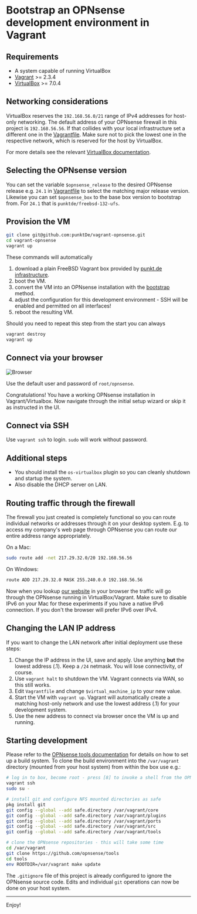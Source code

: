 Bootstrap an OPNsense development environment in Vagrant
========================================================

Requirements
------------

* A system capable of running VirtualBox
* [Vagrant](https://www.vagrantup.com) >= 2.3.4
* [VirtualBox](https://www.virtualbox.org) >= 7.0.4

Networking considerations
-------------------------

VirtualBox reserves the `192.168.56.0/21` range of IPv4 addresses for host-only networking.
The default address of your OPNsense firewall in this project is `192.168.56.56`. If that collides
with your local infrastructure set a different one in the [Vagrantfile](Vagrantfile). Make sure
not to pick the lowest one in the respective network, which is reserved for the host by VirtualBox.

For more details see the relevant [VirtualBox documentation](https://www.virtualbox.org/manual/ch06.html#network_hostonly).

Selecting the OPNsense version
------------------------------

You can set the variable `$opnsense_release` to the desired OPNsense release e.g. `24.1` in [Vagrantfile](Vagrantfile)
to select the matching major release version. Likewise you can set `$opnsense_box` to the base box version
to bootstrap from. For `24.1` that is `punktde/freebsd-132-ufs`.

Provision the VM
----------------

```sh
git clone git@github.com:punktDe/vagrant-opnsense.git
cd vagrant-opnsense
vagrant up
```

These commands will automatically

1. download a plain FreeBSD Vagrant box provided by [punkt.de infrastructure](https://infrastructure.punkt.de/).
2. boot the VM.
3. convert the VM into an OPNsense installation with the [bootstrap](https://github.com/opnsense/update/) method.
4. adjust the configuration for this development environment - SSH will be enabled and permitted on all interfaces!
5. reboot the resulting VM.

Should you need to repeat this step from the start you can always

```sh
vagrant destroy
vagrant up
```

Connect via your browser
------------------------

![Browser](img/browser.png)

Use the default user and password of `root/opnsense`.

Congratulations! You have a working OPNsense installation in Vagrant/Virtualbox.
Now navigate through the initial setup wizard or skip it as instructed in the UI.

Connect via SSH
---------------

Use `vagrant ssh` to login. `sudo` will work without password.

Additional steps
----------------

* You should install the `os-virtualbox` plugin so you can cleanly shutdown and startup the system.
* Also disable the DHCP server on LAN.

Routing traffic through the firewall
------------------------------------

The firewall you just created is completely functional so you can route individual networks or
addresses through it on your desktop system. E.g. to access my company's web page through OPNsense
you can route our entire address range appropriately.

On a Mac:

```sh
sudo route add -net 217.29.32.0/20 192.168.56.56
```

On Windows:

```cmd
route ADD 217.29.32.0 MASK 255.240.0.0 192.168.56.56
```

Now when you lookup [our website](https://infrastructure.punkt.de/) in your browser the traffic
will go through the OPNsense running in VirtualBox/Vagrant. Make sure to disable IPv6 on your Mac
for these experiments if you have a native IPv6 connection. If you don't the browser will prefer IPv6 over IPv4.

Changing the LAN IP address
---------------------------

If you want to change the LAN network after initial deployment use these steps:

1. Change the IP address in the UI, save and apply. Use anything **but** the lowest address (.1).
   Keep a `/24` netmask. You will lose connectivity, of course.
2. Use `vagrant halt` to shutdown the VM. Vagrant connects via WAN, so this still works.
3. Edit `Vagrantfile` and change `$virtual_machine_ip` to your new value.
4. Start the VM with `vagrant up`. Vagrant will automatically create a matching host-only network
   and use the lowest address (.1) for your development system.
5. Use the new address to connect via browser once the VM is up and running.

Starting development
--------------------

Please refer to the [OPNsense tools documentation](https://github.com/opnsense/tools)
for details on how to set up a build system. To clone the build environment into the
`/var/vagrant` directory (mounted from your host system) from within the box use e.g.:

```sh
# log in to box, become root - press [8] to invoke a shell from the OPNsense menu
vagrant ssh
sudo su -

# install git and configure NFS mounted directories as safe
pkg install git
git config --global --add safe.directory /var/vagrant/core
git config --global --add safe.directory /var/vagrant/plugins
git config --global --add safe.directory /var/vagrant/ports
git config --global --add safe.directory /var/vagrant/src
git config --global --add safe.directory /var/vagrant/tools

# clone the OPNsense repositories - this will take some time
cd /var/vagrant
git clone https://github.com/opnsense/tools
cd tools
env ROOTDIR=/var/vagrant make update
```

The `.gitignore` file of this project is already configured to ignore the OPNsense
source code. Edits and individual `git` operations can now be done on your host system.

---
Enjoy!
